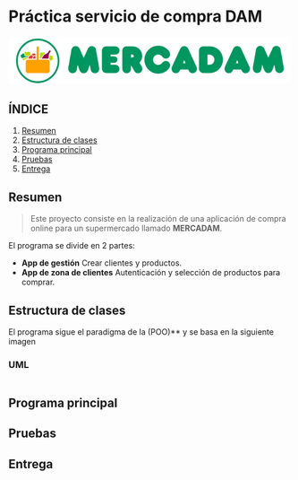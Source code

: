 # Práctica servicio de compra DAM
![MERCADAM.png](MERCADAM.png)

## ÍNDICE

1.  [Resumen](#resumen)
2. [Estructura de clases](#estructura-de-clases)
3. [Programa principal](#programa-principal)
4. [Pruebas](#pruebas)
5. [Entrega](#entrega)

## Resumen
> Este proyecto consiste en la realización de una aplicación de compra online para un supermercado llamado **MERCADAM**.

El programa se divide en 2 partes:
- **App de gestión** Crear clientes y productos.
- **App de zona de clientes** Autenticación y selección de productos para comprar.


## Estructura de clases
El programa sigue el paradigma de la (POO)** y se basa en la siguiente imagen

### UML
````Plant UML
````

## Programa principal
## Pruebas
## Entrega
